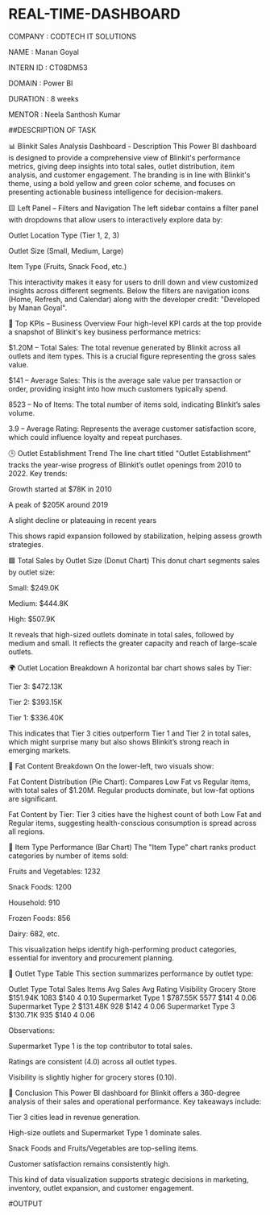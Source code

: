 # REAL-TIME-DASHBOARD

COMPANY : CODTECH IT SOLUTIONS

NAME : Manan Goyal

INTERN ID : CT08DM53

DOMAIN : Power BI

DURATION : 8 weeks

MENTOR : Neela Santhosh Kumar

##DESCRIPTION OF TASK

📊 Blinkit Sales Analysis Dashboard - Description
This Power BI dashboard is designed to provide a comprehensive view of Blinkit's performance metrics, giving deep insights into total sales, outlet distribution, item analysis, and customer engagement. The branding is in line with Blinkit's theme, using a bold yellow and green color scheme, and focuses on presenting actionable business intelligence for decision-makers.

🟨 Left Panel – Filters and Navigation
The left sidebar contains a filter panel with dropdowns that allow users to interactively explore data by:

Outlet Location Type (Tier 1, 2, 3)

Outlet Size (Small, Medium, Large)

Item Type (Fruits, Snack Food, etc.)

This interactivity makes it easy for users to drill down and view customized insights across different segments. Below the filters are navigation icons (Home, Refresh, and Calendar) along with the developer credit: "Developed by Manan Goyal".

🧾 Top KPIs – Business Overview
Four high-level KPI cards at the top provide a snapshot of Blinkit's key business performance metrics:

$1.20M – Total Sales:
The total revenue generated by Blinkit across all outlets and item types. This is a crucial figure representing the gross sales value.

$141 – Average Sales:
This is the average sale value per transaction or order, providing insight into how much customers typically spend.

8523 – No of Items:
The total number of items sold, indicating Blinkit’s sales volume.

3.9 – Average Rating:
Represents the average customer satisfaction score, which could influence loyalty and repeat purchases.

🕒 Outlet Establishment Trend
The line chart titled "Outlet Establishment" tracks the year-wise progress of Blinkit’s outlet openings from 2010 to 2022. Key trends:

Growth started at $78K in 2010

A peak of $205K around 2019

A slight decline or plateauing in recent years

This shows rapid expansion followed by stabilization, helping assess growth strategies.

🟩 Total Sales by Outlet Size (Donut Chart)
This donut chart segments sales by outlet size:

Small: $249.0K

Medium: $444.8K

High: $507.9K

It reveals that high-sized outlets dominate in total sales, followed by medium and small. It reflects the greater capacity and reach of large-scale outlets.

🌍 Outlet Location Breakdown
A horizontal bar chart shows sales by Tier:

Tier 3: $472.13K

Tier 2: $393.15K

Tier 1: $336.40K

This indicates that Tier 3 cities outperform Tier 1 and Tier 2 in total sales, which might surprise many but also shows Blinkit’s strong reach in emerging markets.

🥛 Fat Content Breakdown
On the lower-left, two visuals show:

Fat Content Distribution (Pie Chart):
Compares Low Fat vs Regular items, with total sales of $1.20M. Regular products dominate, but low-fat options are significant.

Fat Content by Tier:
Tier 3 cities have the highest count of both Low Fat and Regular items, suggesting health-conscious consumption is spread across all regions.

🧺 Item Type Performance (Bar Chart)
The "Item Type" chart ranks product categories by number of items sold:

Fruits and Vegetables: 1232

Snack Foods: 1200

Household: 910

Frozen Foods: 856

Dairy: 682, etc.

This visualization helps identify high-performing product categories, essential for inventory and procurement planning.

🏪 Outlet Type Table
This section summarizes performance by outlet type:

Outlet Type	Total Sales	Items	Avg Sales	Avg Rating	Visibility
Grocery Store	$151.94K	1083	$140	4	0.10
Supermarket Type 1	$787.55K	5577	$141	4	0.06
Supermarket Type 2	$131.48K	928	$142	4	0.06
Supermarket Type 3	$130.71K	935	$140	4	0.06

Observations:

Supermarket Type 1 is the top contributor to total sales.

Ratings are consistent (4.0) across all outlet types.

Visibility is slightly higher for grocery stores (0.10).

📌 Conclusion
This Power BI dashboard for Blinkit offers a 360-degree analysis of their sales and operational performance. Key takeaways include:

Tier 3 cities lead in revenue generation.

High-size outlets and Supermarket Type 1 dominate sales.

Snack Foods and Fruits/Vegetables are top-selling items.

Customer satisfaction remains consistently high.

This kind of data visualization supports strategic decisions in marketing, inventory, outlet expansion, and customer engagement.

#OUTPUT
